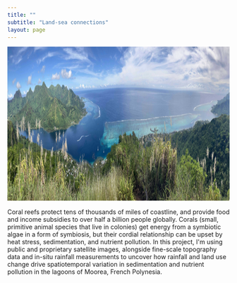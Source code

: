 ```yaml
---
title: ""
subtitle: "Land-sea connections"
layout: page
---
```


<img src="/img/northShore.jpg" alt="North shore lagoons of Moorea." height="350">
  
Coral reefs protect tens of thousands of miles of coastline, and provide food and income subsidies to over half a billion people globally. Corals (small, primitive animal species that live in colonies) get energy from a symbiotic algae in a form of symbiosis, but their cordial relationship can be upset by heat stress, sedimentation, and nutrient pollution. In this project, I'm using public and proprietary satellite images, alongside fine-scale topography data and in-situ rainfall measurements to uncover how rainfall and land use change drive spatiotemporal variation in sedimentation and nutrient pollution in the lagoons of Moorea, French Polynesia.

